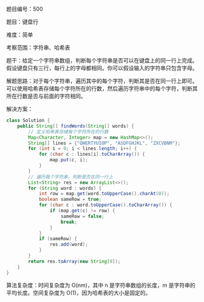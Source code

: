 题目编号：500

题目：键盘行

难度：简单

考察范围：字符串、哈希表

题干：给定一个字符串数组，判断每个字符串是否可以在键盘上的同一行上完成。假设键盘只有三行，每行上的字母都相同。你可以假设输入的字符串只包含字母。

解题思路：对于每个字符串，遍历其中的每个字符，判断其是否在同一行上即可。可以使用哈希表存储每个字符所在的行数，然后遍历字符串中的每个字符，判断其所在行数是否与前面的字符相同。

解决方案：

```java
class Solution {
    public String[] findWords(String[] words) {
        // 定义哈希表存储每个字符所在的行数
        Map<Character, Integer> map = new HashMap<>();
        String[] lines = {"QWERTYUIOP", "ASDFGHJKL", "ZXCVBNM"};
        for (int i = 0; i < lines.length; i++) {
            for (char c : lines[i].toCharArray()) {
                map.put(c, i);
            }
        }
        // 遍历每个字符串，判断是否在同一行上
        List<String> res = new ArrayList<>();
        for (String word : words) {
            int row = map.get(word.toUpperCase().charAt(0));
            boolean sameRow = true;
            for (char c : word.toUpperCase().toCharArray()) {
                if (map.get(c) != row) {
                    sameRow = false;
                    break;
                }
            }
            if (sameRow) {
                res.add(word);
            }
        }
        return res.toArray(new String[0]);
    }
}
```

算法复杂度：时间复杂度为 O(nm)，其中 n 是字符串数组的长度，m 是字符串的平均长度。空间复杂度为 O(1)，因为哈希表的大小是固定的。